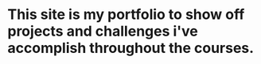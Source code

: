 # This site is my portfolio to show off projects and challenges i've accomplish throughout the courses.